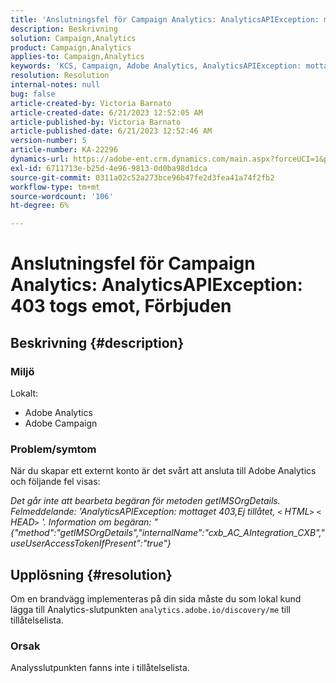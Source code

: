 ```yaml
---
title: 'Anslutningsfel för Campaign Analytics: AnalyticsAPIException: mottaget 403, Forbidden'
description: Beskrivning
solution: Campaign,Analytics
product: Campaign,Analytics
applies-to: Campaign,Analytics
keywords: 'KCS, Campaign, Adobe Analytics, AnalyticsAPIException: mottaget 403, ej tillåtet, fel, skapa externt konto'
resolution: Resolution
internal-notes: null
bug: false
article-created-by: Victoria Barnato
article-created-date: 6/21/2023 12:52:05 AM
article-published-by: Victoria Barnato
article-published-date: 6/21/2023 12:52:46 AM
version-number: 5
article-number: KA-22296
dynamics-url: https://adobe-ent.crm.dynamics.com/main.aspx?forceUCI=1&pagetype=entityrecord&etn=knowledgearticle&id=4ea421d6-cd0f-ee11-8f6d-6045bd006149
exl-id: 6711713e-b25d-4e96-9813-0d0ba98d1dca
source-git-commit: 0311a02c52a273bce96b47fe2d3fea41a74f2fb2
workflow-type: tm+mt
source-wordcount: '106'
ht-degree: 6%

---
```


# Anslutningsfel för Campaign Analytics: AnalyticsAPIException: 403 togs emot, Förbjuden

## Beskrivning {#description}


### <b>Miljö</b>

Lokalt:

- Adobe Analytics
- Adobe Campaign


### Problem/symtom

När du skapar ett externt konto är det svårt att ansluta till Adobe Analytics och följande fel visas:

*Det går inte att bearbeta begäran för metoden getIMSOrgDetails. Felmeddelande: &#39;AnalyticsAPIException: mottaget 403,Ej tillåtet, `<` HTML`>` `<` HEAD`>` &#39;. Information om begäran: &quot;{&quot;method&quot;:&quot;getIMSOrgDetails&quot;,&quot;internalName&quot;:&quot;cxb_AC_AIntegration_CXB&quot;,&quot;useUserAccessTokenIfPresent&quot;:&quot;true&quot;}*


## Upplösning {#resolution}


Om en brandvägg implementeras på din sida måste du som lokal kund lägga till Analytics-slutpunkten `analytics.adobe.io/discovery/me` till tillåtelselista.

### Orsak

Analysslutpunkten fanns inte i tillåtelselista.
